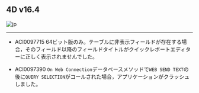 ## 4D v16.4

![jp](https://cloud.githubusercontent.com/assets/10509075/16182979/016305e0-36e7-11e6-816b-2335cc6f0abb.png)

---

* ACI0097715 64ビット版のみ。テーブルに非表示フィールドが存在する場合，そのフィールド以降のフィールドタイトルがクイックレポートエディターに正しく表示されませんでした。

* ACI0097390 ``On Web Connection``データベースメソッドで``WEB SEND TEXT``の後に``QUERY SELECTION``がコールされた場合，アプリケーションがクラッシュしました。
